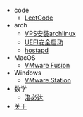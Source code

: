 - <i class="nf nf-md-code_braces_box"></i>code
  - [LeetCode](/code/leetcode.md)
- <i class="nf nf-linux-archlinux"></i>arch
  - [VPS安装archlinux](/arch/install-archlinux-on-vps.md)
  - [UEFI安全启动](/arch/secure-boot.md)
  - [hostapd](/arch/hostapd.md)
- <i class="nf nf-md-apple"></i>MacOS
  - [VMware Fusion](/apple/vmware-fusion.md)
- <i class="nf nf-custom-windows"></i>Windows
  - [VMware Station](/apple/vmware-workstation.md)
- <i class="nf nf-md-math_norm_box"></i>数学
  - [洛必达](/math/l-hopital.md)
- <i class="nf nf-md-home"></i>[关于](/README.md)

